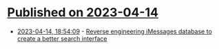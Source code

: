 # [Published on 2023-04-14](index.md)

* [2023-04-14, 18:54:09](https://lobste.rs/s/i7hym9/reverse_engineering_imessages_database) - [Reverse engineering iMessages database to create a better search interface](https://blog.jonlu.ca/posts/mimessage?ref=ls)
